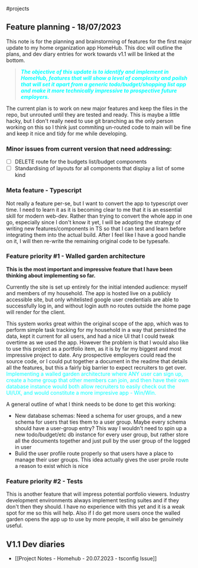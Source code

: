#projects 

## Feature planning - 18/07/2023
This note is for the planning and brainstorming of features for the first major update to my home organization app HomeHub. This doc will outline the plans, and dev diary entries for work towards v1.1 will be linked at the bottom.

<blockquote style="color: cyan; font-weight: bold; font-style: italic;">The objective of this update is to identify and implement in HomeHub, features that will show a level of complexity and poilsh that will set it apart from a generic todo/budget/shopping list app and make it more technically impressive to prospective future employers.</blockquote>

The current plan is to work on new major features and keep the files in the repo, but unrouted until they are tested and ready. This is maybe a little hacky, but I don't really need to use git branching as the only person working on this so I think just commiting un-routed code to main will be fine and keep it nice and tidy for me while developing.

### Minor issues from current version that need addressing:
- [ ] DELETE route for the budgets list/budget components
- [ ] Standardising of layouts for all components that display a list of some kind

### Meta feature - Typescript
Not really a feature per-se, but I want to convert the app to typescript over time. I need to learn it as it is becoming clear to me that it is an essential skill for modern web-dev. Rather than trying to convert the whole app in one go, especially since I don't know it yet, I will be adopting the strategy of writing new features/components in TS so that I can test and learn before integrating them into the actual build. After I feel like I have a good handle on it, I will then re-write the remaining original code to be typesafe.

### Feature priority #1 - Walled garden architecture
**This is the most important and impressive feature that I have been thinking about implementing so far.** 

Currently the site is set up entirely for the initial intended audience: myself and members of my household. The app is hosted live on a publicly accessible site, but only whitelisted google user credentials are able to successfully log in, and without login auth no routes outside the home page will render for the client.

This system works great within the original scope of the app, which was to perform simple task tracking for my household in a way that persisted the data, kept it current for all users, and had a nice UI that I could tweak overtime as we used the app. However the problem is that I would also like to use this project as a portfolio item, as it is by far my biggest and most impressive project to date. Any prospective employers could read the source code, or I could put together a document in the readme that details all the features, but this a fairly big barrier to expect recruiters to get over. <span style="color: cyan;">Implementing a walled garden architecture where ANY user can sign up, create a home group that other members can join, and then have their own database instance would both allow recruiters to easily check out the UI/UX, and would constitute a more impresive app - Win/Win.</span>

A general outline of what I think needs to be done to get this working:
- New database schemas: Need a schema for user groups, and a new schema for users that ties them to a user group. Maybe every schema should have a user-group entry? This way I wouldn't need to spin up a new todo/budget/etc db instance for every user group, but rather store all the documents together and just pull by the user group of the logged in user
- Bulid the user profile route properly so that users have a place to manage their user groups. This idea actually gives the user proile route a reason to exist which is nice

### Feature priority #2 - Tests
This is another feature that will impress potential portfolio viewers. Industry development environments always implement testing suites and if they don't then they should. I have no experience with this yet and it is a weak spot for me so this will help. Also if I do get more users once the walled garden opens the app up to use by more people, it will also be genuinely useful.

## V1.1 Dev diaries
- [[Project Notes - Homehub - 20.07.2023 - tsconfig Issue]]